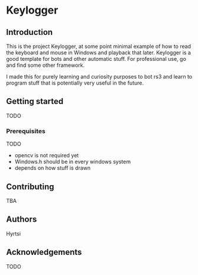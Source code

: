 # Keylogger

## Introduction

This is the project Keylogger, at some point minimal example of how to read the keyboard and mouse in Windows and playback that later.
Keylogger is a good template for bots and other automatic stuff. For professional use, go and find some other framework.

I made this for purely learning and curiosity purposes to bot rs3 and learn to program stuff that is potentially very useful in the future.

## Getting started

TODO

### Prerequisites

TODO
- opencv is not required yet
- Windows.h should be in every windows system
- depends on how stuff is drawn

## Contributing

TBA

## Authors

Hyrtsi

## Acknowledgements

TODO

